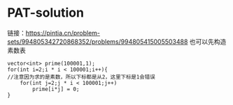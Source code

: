 # PAT-solution
链接：https://pintia.cn/problem-sets/994805342720868352/problems/994805415005503488
也可以先构造素数表
```
vector<int> prime(100001,1);
for(int i=2;i * i < 100001;i++){
//注意因为求的是素数，所以下标都是从2，这里下标是1会错误
    for(int j=2;j * i < 100001;j++)
        prime[i*j] = 0;
}
```



